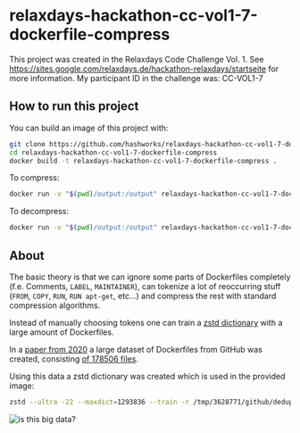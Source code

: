 # relaxdays-hackathon-cc-vol1-7-dockerfile-compress

This project was created in the Relaxdays Code Challenge Vol. 1. See https://sites.google.com/relaxdays.de/hackathon-relaxdays/startseite for more information. My participant ID in the challenge was: CC-VOL1-7

## How to run this project

You can build an image of this project with:

```bash
git clone https://github.com/hashworks/relaxdays-hackathon-cc-vol1-7-dockerfile-compress.git
cd relaxdays-hackathon-cc-vol1-7-dockerfile-compress
docker build -t relaxdays-hackathon-cc-vol1-7-dockerfile-compress .
```

To compress:
```bash
docker run -v "$(pwd)/output:/output" relaxdays-hackathon-cc-vol1-7-dockerfile-compress /output/Dockerfile
```

To decompress:
```bash
docker run -v "$(pwd)/output:/output" relaxdays-hackathon-cc-vol1-7-dockerfile-compress /output/Dockerfile.compressed
```

## About

The basic theory is that we can ignore some parts of Dockerfiles completely (f.e. Comments, `LABEL`, `MAINTAINER`), can tokenize a lot of reoccurring stuff (`FROM`, `COPY`, `RUN`, `RUN apt-get`, etc…) and compress the rest with standard compression algorithms.

Instead of manually choosing tokens one can train a [zstd dictionary](https://github.com/facebook/zstd#the-case-for-small-data-compression) with a large amount of Dockerfiles.

In a [paper from 2020](https://pages.cs.wisc.edu/~jjhenkel/papers/data-showcase-docker.pdf) a large dataset of Dockerfiles from GitHub was created, consisting [of 178506 files](https://zenodo.org/record/3628771/preview/binnacle-icse2020-1.0.0.zip#tree_item11).

Using this data a zstd dictionary was created which is used in the provided image:

```bash
zstd --ultra -22 --maxdict=1293836 --train -r /tmp/3628771/github/deduplicated-sources/ -o dockerfileDictionary
```

![is this big data?](https://i.imgflip.com/51mmq2.jpg)